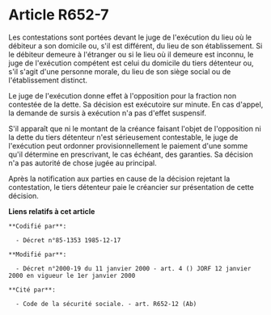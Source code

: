 # Article R652-7

Les contestations sont portées devant le juge de l'exécution du lieu où le débiteur a son domicile ou, s'il est différent, du
lieu de son établissement. Si le débiteur demeure à l'étranger ou si le lieu où il demeure est inconnu, le juge de
l'exécution compétent est celui du domicile du tiers détenteur ou, s'il s'agit d'une personne morale, du lieu de son siège
social ou de l'établissement distinct.

Le juge de l'exécution donne effet à l'opposition pour la fraction non contestée de la dette. Sa décision est exécutoire sur
minute. En cas d'appel, la demande de sursis à exécution n'a pas d'effet suspensif.

S'il apparaît que ni le montant de la créance faisant l'objet de l'opposition ni la dette du tiers détenteur n'est
sérieusement contestable, le juge de l'exécution peut ordonner provisionnellement le paiement d'une somme qu'il détermine en
prescrivant, le cas échéant, des garanties. Sa décision n'a pas autorité de chose jugée au principal.

Après la notification aux parties en cause de la décision rejetant la contestation, le tiers détenteur paie le créancier sur
présentation de cette décision.

**Liens relatifs à cet article**

	**Codifié par**:

	  - Décret n°85-1353 1985-12-17

	**Modifié par**:

	  - Décret n°2000-19 du 11 janvier 2000 - art. 4 () JORF 12 janvier 2000 en vigueur le 1er janvier 2000

	**Cité par**:

	  - Code de la sécurité sociale. - art. R652-12 (Ab)
